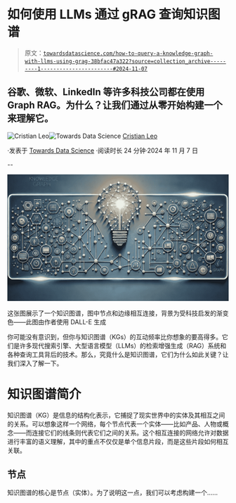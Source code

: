 # 如何使用 LLMs 通过 gRAG 查询知识图谱

> 原文：[`towardsdatascience.com/how-to-query-a-knowledge-graph-with-llms-using-grag-38bfac47a322?source=collection_archive---------1-----------------------#2024-11-07`](https://towardsdatascience.com/how-to-query-a-knowledge-graph-with-llms-using-grag-38bfac47a322?source=collection_archive---------1-----------------------#2024-11-07)

## 谷歌、微软、LinkedIn 等许多科技公司都在使用 Graph RAG。为什么？让我们通过从零开始构建一个来理解它。

[](https://medium.com/@cristianleo120?source=post_page---byline--38bfac47a322--------------------------------)![Cristian Leo](https://medium.com/@cristianleo120?source=post_page---byline--38bfac47a322--------------------------------)[](https://towardsdatascience.com/?source=post_page---byline--38bfac47a322--------------------------------)![Towards Data Science](https://towardsdatascience.com/?source=post_page---byline--38bfac47a322--------------------------------) [Cristian Leo](https://medium.com/@cristianleo120?source=post_page---byline--38bfac47a322--------------------------------)

·发表于 [Towards Data Science](https://towardsdatascience.com/?source=post_page---byline--38bfac47a322--------------------------------) ·阅读时长 24 分钟·2024 年 11 月 7 日

--

![](img/38d8a63f42d10297ca5009557cefda96.png)

这张图展示了一个知识图谱，图中节点和边缘相互连接，背景为受科技启发的渐变色——此图由作者使用 DALL-E 生成

你可能没有意识到，但你与知识图谱（KGs）的互动频率比你想象的要高得多。它们是许多现代搜索引擎、大型语言模型（LLMs）的检索增强生成（RAG）系统和各种查询工具背后的技术。那么，究竟什么是知识图谱，它们为什么如此关键？让我们深入了解一下。

# 知识图谱简介

知识图谱（KG）是信息的结构化表示，它捕捉了现实世界中的实体及其相互之间的关系。可以想象这样一个网络，每个节点代表一个实体——比如产品、人物或概念——而连接它们的线条则代表它们之间的关系。这个相互连接的网络允许对数据进行丰富的语义理解，其中的重点不仅仅是单个信息片段，而是这些片段如何相互关联。

## 节点

知识图谱的核心是节点（实体）。为了说明这一点，我们可以考虑构建一个……
